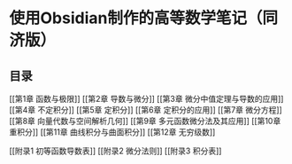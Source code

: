 # 使用Obsidian制作的高等数学笔记（同济版）
## 目录
[[第1章 函数与极限]]
[[第2章 导数与微分]]
[[第3章 微分中值定理与导数的应用]]
[[第4章 不定积分]]
[[第5章 定积分]]
[[第6章 定积分的应用]]
[[第7章 微分方程]]
[[第8章 向量代数与空间解析几何]]
[[第9章 多元函数微分法及其应用]]
[[第10章 重积分]]
[[第11章 曲线积分与曲面积分]]
[[第12章 无穷级数]]

[[附录1 初等函数导数表]]
[[附录2 微分法则]]
[[附录3  积分表]]